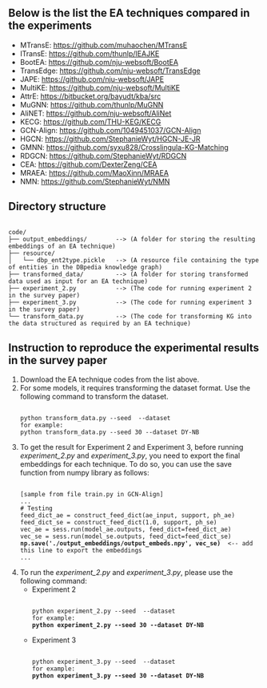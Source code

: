 ## Below is the list the EA techniques compared in the experiments

* MTransE: https://github.com/muhaochen/MTransE
* ITransE: https://github.com/thunlp/IEAJKE
* BootEA: https://github.com/nju-websoft/BootEA
* TransEdge: https://github.com/nju-websoft/TransEdge
* JAPE: https://github.com/nju-websoft/JAPE
* MultiKE: https://github.com/nju-websoft/MultiKE
* AttrE: https://bitbucket.org/bayudt/kba/src
* MuGNN: https://github.com/thunlp/MuGNN
* AliNET: https://github.com/nju-websoft/AliNet
* KECG: https://github.com/THU-KEG/KECG
* GCN-Align: https://github.com/1049451037/GCN-Align
* HGCN: https://github.com/StephanieWyt/HGCN-JE-JR
* GMNN: https://github.com/syxu828/Crosslingula-KG-Matching
* RDGCN: https://github.com/StephanieWyt/RDGCN
* CEA: https://github.com/DexterZeng/CEA
* MRAEA: https://github.com/MaoXinn/MRAEA
* NMN: https://github.com/StephanieWyt/NMN

## Directory structure
<pre><code>
code/
├── output_embeddings/        --> (A folder for storing the resulting embeddings of an EA technique)   
├── resource/                 
│   └── dbp_ent2type.pickle   --> (A resource file containing the type of entities in the DBpedia knowledge graph)
├── transformed_data/         --> (A folder for storing transformed data used as input for an EA technique)
├── experiment_2.py           --> (The code for running experiment 2 in the survey paper)
├── experiment_3.py           --> (The code for running experiment 3 in the survey paper)
└── transform_data.py         --> (The code for transforming KG into the data structured as required by an EA technique)
</code></pre>

## Instruction to reproduce the experimental results in the survey paper
1. Download the EA technique codes from the list above.
2. For some models, it requires transforming the dataset format. Use the following command to transform the dataset.
   <pre><code>
   python transform_data.py --seed <Seed Ratio> --dataset <Dataset Folder>
   for example:
   python transform_data.py --seed 30 --dataset DY-NB
   </code></pre>
3. To get the result for Experiment 2 and Experiment 3, before running *experiment_2.py* and *experiment_3.py*, you need to export the final embeddings for each technique. To do so, you can use the save function from numpy library as follows:
   <pre><code>
   [sample from file train.py in GCN-Align]
   ...
   # Testing
   feed_dict_ae = construct_feed_dict(ae_input, support, ph_ae)
   feed_dict_se = construct_feed_dict(1.0, support, ph_se)
   vec_ae = sess.run(model_ae.outputs, feed_dict=feed_dict_ae)
   vec_se = sess.run(model_se.outputs, feed_dict=feed_dict_se)
   <b>np.save('./output_embeddings/output_embeds.npy', vec_se)</b>  <-- add this line to export the embeddings
   ...
   </code></pre>
4. To run the *experiment_2.py* and *experiment_3.py*, please use the following command:
   * Experiment 2
     <pre><code>
     python experiment_2.py --seed <Seed Ratio> --dataset <Dataset Folder>
     for example:
     <b>python experiment_2.py --seed 30 --dataset DY-NB</b>
     </code></pre>
   * Experiment 3
     <pre><code>
     python experiment_3.py --seed <Seed Ratio> --dataset <Dataset Folder>
     for example:
     <b>python experiment_3.py --seed 30 --dataset DY-NB</b>
     </code></pre>
